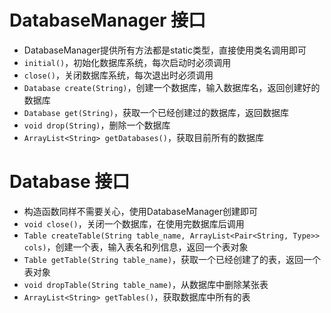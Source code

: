 # DatabaseManager 接口

* DatabaseManager提供所有方法都是static类型，直接使用类名调用即可
* `initial()`，初始化数据库系统，每次启动时必须调用
* `close()`，关闭数据库系统，每次退出时必须调用
* `Database create(String)`，创建一个数据库，输入数据库名，返回创建好的数据库
* `Database get(String)`，获取一个已经创建过的数据库，返回数据库
* `void drop(String)`，删除一个数据库
* `ArrayList<String> getDatabases()`，获取目前所有的数据库

# Database 接口

* 构造函数同样不需要关心，使用DatabaseManager创建即可
* `void close()`，关闭一个数据库，在使用完数据库后调用
* `Table createTable(String table_name, ArrayList<Pair<String, Type>> cols)`，创建一个表，输入表名和列信息，返回一个表对象
* `Table getTable(String table_name)`，获取一个已经创建了的表，返回一个表对象
* `void dropTable(String table_name)`，从数据库中删除某张表
* `ArrayList<String> getTables()`，获取数据库中所有的表

